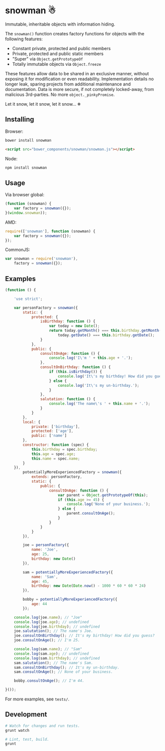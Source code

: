 # snowman ☃

Immutable, inheritable objects with information hiding.

The `snowman()` function creates factory functions for objects with the
following features:

- Constant private, protected and public members
- Private, protected and public static members
- "Super" via `Object.getPrototypeOf`
- Totally immutable objects via `Object.freeze`

These features allow data to be shared in an exclusive manner, without exposing
it for modification or even readability. Implementation details no longer leak,
sparing projects from additional maintenance and documentation. Data is more
secure, if not completely locked-away, from malicious 3rd-parties. No more
`object._pinkyPromise`.

Let it snow, let it snow, let it snow... ❄

## Installing

Browser:

```bash
bower install snowman
```

```html
<script src="bower_components/snowman/snowman.js"></script>
```

Node:

```bash
npm install snowman
```

## Usage

Via browser global:

```js
(function (snowman) {
    var factory = snowman({});
}(window.snowman));
```

AMD:

```js
require(['snowman'], function (snowman) {
    var factory = snowman({});
});
```

CommonJS:

```js
var snowman = require('snowman'),
    factory = snowman({});
```

## Examples

```js
(function () {

    'use strict';

    var personFactory = snowman({
        static: {
            protected: {
                isBirthday: function () {
                    var today = new Date();
                    return today.getMonth() === this.birthday.getMonth() &&
                        today.getDate() === this.birthday.getDate();
                }
            },
            public: {
                consultOnAge: function () {
                    console.log('I\'m ' + this.age + '.');
                },
                consultOnBirthday: function () {
                    if (this.isBirthday()) {
                        console.log('It\'s my birthday! How did you guess?');
                    } else {
                        console.log('It\'s my un-birthday.');
                    }
                },
                salutation: function () {
                    console.log('The name\'s ' + this.name + '.');
                }
            }
        },
        local: {
            private: ['birthday'],
            protected: ['age'],
            public: ['name']
        },
        constructor: function (spec) {
            this.birthday = spec.birthday;
            this.age = spec.age;
            this.name = spec.name;
        }
    }),
        potentiallyMoreExperiencedFactory = snowman({
            extends: personFactory,
            static: {
                public: {
                    consultOnAge: function () {
                        var parent = Object.getPrototypeOf(this);
                        if (this.age >= 45) {
                            console.log('None of your business.');
                        } else {
                            parent.consultOnAge();
                        }
                    }
                }
            }
        }),

        joe = personFactory({
            name: 'Joe',
            age: 25,
            birthday: new Date()
        }),

        sam = potentiallyMoreExperiencedFactory({
            name: 'Sam',
            age: 45,
            birthday: new Date(Date.now() - 1000 * 60 * 60 * 24)
        }),

        bobby = potentiallyMoreExperiencedFactory({
            age: 44
        });

    console.log(joe.name); // "Joe"
    console.log(joe.age); // undefined
    console.log(joe.birthday); // undefined
    joe.salutation(); // The name's Joe.
    joe.consultOnBirthday(); // It's my birthday! How did you guess?
    joe.consultOnAge(); // I'm 25.

    console.log(sam.name); // "Sam"
    console.log(sam.age); // undefined
    console.log(sam.birthday); // undefined
    sam.salutation(); // The name's Sam.
    sam.consultOnBirthday(); // It's my un-birthday.
    sam.consultOnAge(); // None of your business.

    bobby.consultOnAge(); // I'm 44.

}());
```

For more examples, see `tests/`.

## Development

```bash
# Watch for changes and run tests.
grunt watch

# Lint, test, build.
grunt
```
